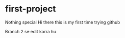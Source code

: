 # first-project
Nothing special 
Hi there this is my first time trying github 

Branch 2 se edit karra hu

